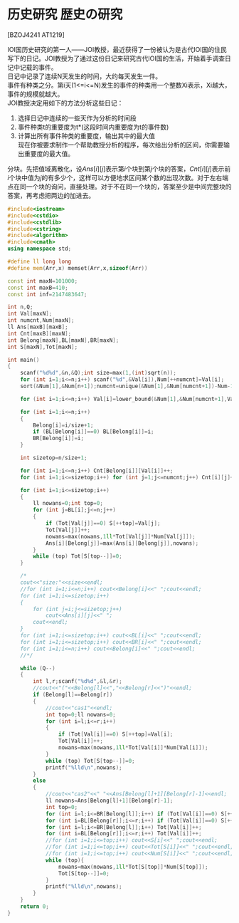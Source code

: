 # 历史研究 歴史の研究
[BZOJ4241 AT1219]

IOI国历史研究的第一人——JOI教授，最近获得了一份被认为是古代IOI国的住民写下的日记。JOI教授为了通过这份日记来研究古代IOI国的生活，开始着手调查日记中记载的事件。  
日记中记录了连续N天发生的时间，大约每天发生一件。  
事件有种类之分。第i天(1<=i<=N)发生的事件的种类用一个整数Xi表示，Xi越大，事件的规模就越大。  
JOI教授决定用如下的方法分析这些日记：  
1.	选择日记中连续的一些天作为分析的时间段  
2.	事件种类t的重要度为t*(这段时间内重要度为t的事件数)  
3.	计算出所有事件种类的重要度，输出其中的最大值  
现在你被要求制作一个帮助教授分析的程序，每次给出分析的区间，你需要输出重要度的最大值。

分块。先把值域离散化，设$Ans[i][j]$表示第$i$个块到第$j$个块的答案，$Cnt[i][j]$表示前$i$个块中值为$j$的有多少个，这样可以方便地求区间某个数的出现次数。对于左右端点在同一个块的询问，直接处理。对于不在同一个块的，答案至少是中间完整块的答案，再考虑把两边的加进去。

```cpp
#include<iostream>
#include<cstdio>
#include<cstdlib>
#include<cstring>
#include<algorithm>
#include<cmath>
using namespace std;

#define ll long long
#define mem(Arr,x) memset(Arr,x,sizeof(Arr))

const int maxN=101000;
const int maxB=410;
const int inf=2147483647;

int n,Q;
int Val[maxN];
int numcnt,Num[maxN];
ll Ans[maxB][maxB];
int Cnt[maxB][maxN];
int Belong[maxN],BL[maxN],BR[maxN];
int S[maxN],Tot[maxN];

int main()
{
	scanf("%d%d",&n,&Q);int size=max(1,(int)sqrt(n));
	for (int i=1;i<=n;i++) scanf("%d",&Val[i]),Num[++numcnt]=Val[i];
	sort(&Num[1],&Num[n+1]);numcnt=unique(&Num[1],&Num[numcnt+1])-Num-1;

	for (int i=1;i<=n;i++) Val[i]=lower_bound(&Num[1],&Num[numcnt+1],Val[i])-Num;

	for (int i=1;i<=n;i++)
	{
		Belong[i]=i/size+1;
		if (BL[Belong[i]]==0) BL[Belong[i]]=i;
		BR[Belong[i]]=i;
	}

	int sizetop=n/size+1;

	for (int i=1;i<=n;i++) Cnt[Belong[i]][Val[i]]++;
	for (int i=1;i<=sizetop;i++) for (int j=1;j<=numcnt;j++) Cnt[i][j]+=Cnt[i-1][j];

	for (int i=1;i<=sizetop;i++)
	{
		ll nowans=0;int top=0;
		for (int j=BL[i];j<=n;j++)
		{
			if (Tot[Val[j]]==0) S[++top]=Val[j];
			Tot[Val[j]]++;
			nowans=max(nowans,1ll*Tot[Val[j]]*Num[Val[j]]);
			Ans[i][Belong[j]]=max(Ans[i][Belong[j]],nowans);
		}
		while (top) Tot[S[top--]]=0;
	}

	/*
	cout<<"size:"<<size<<endl;
	//for (int i=1;i<=n;i++) cout<<Belong[i]<<" ";cout<<endl;
	for (int i=1;i<=sizetop;i++)
	{
		for (int j=i;j<=sizetop;j++)
			cout<<Ans[i][j]<<" ";
		cout<<endl;
	}
	for (int i=1;i<=sizetop;i++) cout<<BL[i]<<" ";cout<<endl;
	for (int i=1;i<=sizetop;i++) cout<<BR[i]<<" ";cout<<endl;
	for (int i=1;i<=n;i++) cout<<Belong[i]<<" ";cout<<endl;
	//*/

	while (Q--)
	{
		int l,r;scanf("%d%d",&l,&r);
		//cout<<"("<<Belong[l]<<","<<Belong[r]<<")"<<endl;
		if (Belong[l]==Belong[r])
		{
			//cout<<"cas1"<<endl;
			int top=0;ll nowans=0;
			for (int i=l;i<=r;i++)
			{
				if (Tot[Val[i]]==0) S[++top]=Val[i];
				Tot[Val[i]]++;
				nowans=max(nowans,1ll*Tot[Val[i]]*Num[Val[i]]);
			}
			while (top) Tot[S[top--]]=0;
			printf("%lld\n",nowans);
		}
		else
		{
			//cout<<"cas2"<<" "<<Ans[Belong[l]+1][Belong[r]-1]<<endl;
			ll nowans=Ans[Belong[l]+1][Belong[r]-1];
			int top=0;
			for (int i=l;i<=BR[Belong[l]];i++) if (Tot[Val[i]]==0) S[++top]=Val[i],Tot[Val[i]]=Cnt[Belong[r]-1][Val[i]]-Cnt[Belong[l]][Val[i]];
			for (int i=BL[Belong[r]];i<=r;i++) if (Tot[Val[i]]==0) S[++top]=Val[i],Tot[Val[i]]=Cnt[Belong[r]-1][Val[i]]-Cnt[Belong[l]][Val[i]];
			for (int i=l;i<=BR[Belong[l]];i++) Tot[Val[i]]++;
			for (int i=BL[Belong[r]];i<=r;i++) Tot[Val[i]]++;
			//for (int i=1;i<=top;i++) cout<<S[i]<<" ";cout<<endl;
			//for (int i=1;i<=top;i++) cout<<Tot[S[i]]<<" ";cout<<endl;
			//for (int i=1;i<=top;i++) cout<<Num[S[i]]<<" ";cout<<endl;
			while (top){
				nowans=max(nowans,1ll*Tot[S[top]]*Num[S[top]]);
				Tot[S[top--]]=0;
			}
			printf("%lld\n",nowans);
		}
	}
	return 0;
}
```